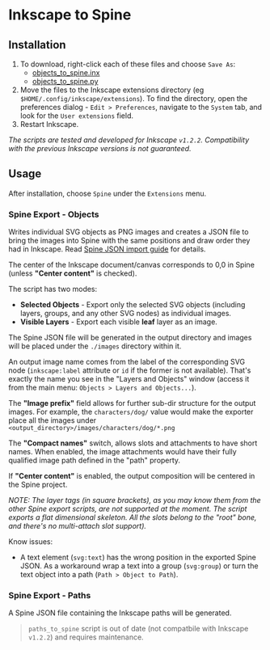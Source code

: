 # Inkscape to Spine

## Installation

1. To download, right-click each of these files and choose `Save As`:
   - [objects_to_spine.inx](https://raw.githubusercontent.com/EsotericSoftware/spine-scripts/master/inkscape/objects_to_spine.inx)
   - [objects_to_spine.py](https://raw.githubusercontent.com/EsotericSoftware/spine-scripts/master/inkscape/objects_to_spine.py)
2. Move the files to the Inkscape extensions directory (eg `$HOME/.config/inkscape/extensions`).
  To find the directory, open the preferences dialog - `Edit > Preferences`, 
  navigate to the `System` tab, and look for the `User extensions` field.
3. Restart Inkscape.

_The scripts are tested and developed for Inkscape `v1.2.2`._
_Compatibility with the previous Inkscape versions is not guaranteed._

## Usage

After installation, choose `Spine` under the `Extensions` menu.

### Spine Export - Objects
Writes individual SVG objects as PNG images and creates a JSON file to bring the images into Spine 
with the same positions and draw order they had in Inkscape.
Read [Spine JSON import guide](http://esotericsoftware.com/spine-import) for details.

The center of the Inkscape document/canvas corresponds to 0,0 in Spine (unless **"Center content"** is checked). 

The script has two modes:
- **Selected Objects** - Export only the selected SVG objects (including layers, groups, and any other SVG nodes) as individual images.
- **Visible Layers** - Export each visible **leaf** layer as an image.

The Spine JSON file will be generated in the output directory and images will be placed under the `./images` directory within it.

An output image name comes from the label of the corresponding SVG node (`inkscape:label` attribute or `id` if the former is not available). 
That's exactly the name you see in the "Layers and Objects" window (access it from the main menu: `Objects > Layers and Objects...`).

The **"Image prefix"** field allows for further sub-dir structure for the output images. 
For example, the `characters/dog/` value would make the exporter place all the images under 
`<output_directory>/images/characters/dog/*.png`

The **"Compact names"** switch, allows slots and attachments to have short names.
When enabled, the image attachments would have their fully qualified image path defined in the "path" property.

If **"Center content"** is enabled, the output composition will be centered in the Spine project.

_NOTE: The layer tags (in square brackets), as you may know them from the other Spine export scripts, are not supported at the moment._
_The script exports a flat dimensional skeleton. All the slots belong to the "root" bone, and there's no multi-attach slot support)._

Know issues:
- A text element (`svg:text`) has the wrong position in the exported Spine JSON.
  As a workaround wrap a text into a group (`svg:group`)
  or turn the text object into a path (`Path > Object to Path`).

### Spine Export - Paths
A Spine JSON file containing the Inkscape paths will be generated.

> `paths_to_spine` script is out of date (not compatbile with Inkscape `v1.2.2`) and requires maintenance.

